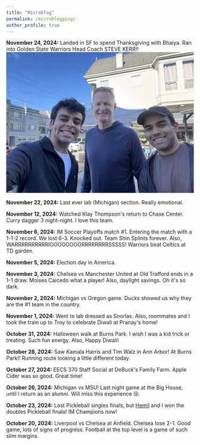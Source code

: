 ```yaml
---
title: "Microblog"
permalink: /microblogging/
author_profile: true
---
```


**November 24, 2024:** Landed in SF to spend Thanksgiving with Bhaiya. Ran into Golden State Warriors Head Coach STEVE KERR!!
![Steve Kerr in SF!](/images/steve_kerr.jpeg)  

**November 22, 2024:** Last ever lab (Michigan) section. Really emotional.

**November 12, 2024:** Watched Klay Thompson's return to Chase Center. Curry dagger 3 night-night. I love this team.

**November 6, 2024:** IM Soccer Playoffs match #1. Entering the match with a 1-1-2 record. We lost 6-3. Knocked out. Team Shin Splints forever. Also, WARRRRRRRRRRIOOOOOOOORRRRRRRRSSSSS! Warriors beat Celtics at TD garden.

**November 5, 2024:** Election day in America.

**November 3, 2024:** Chelsea vs Manchester United at Old Trafford ends in a 1-1 draw. Moises Caicedo what a player! Also, daylight savings. Oh it's so dark.

**November 2, 2024:** Michigan vs Oregon game. Ducks showed us why they are the #1 team in the country.

**November 1, 2024:** Went to lab dressed as Snorlax. Also, roommates and I took the train up to Troy to celebrate Diwali at Pranay's home!

**October 31, 2024:** Halloween walk at Burns Park. I wish I was a kid trick or treating. Such fun energy. Also, Happy Diwali!

**October 28, 2024:** Saw Kamala Harris and Tim Walz in Ann Arbor! At Burns Park!! Running route looking a little different today.

**October 27, 2024:** EECS 370 Staff Social at DeBuck's Family Farm. Apple Cider was so good. Great time!

**October 26, 2024:** Michigan vs MSU! Last night game at the Big House, until I return as an alumni. Will miss this experience 😢. 

**October 23, 2024:** Lost Pickleball singles finals, but [Hemil](https://www.instagram.com/hemils9/) and I won the doubles Pickleball finals! IM Champions now!

**October 20, 2024:** Liverpool vs Chelsea at Anfield. Chelsea lose 2-1. Good game, lots of signs of progress. Football at the top level is a game of such slim margins.


